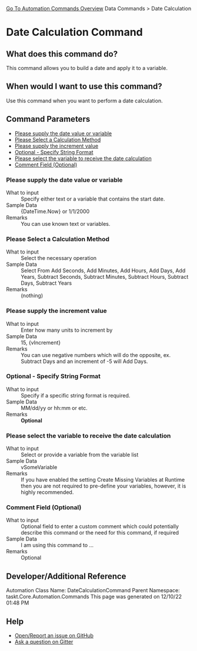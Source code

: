 <!--TITLE: Date Calculation Command -->
<!-- SUBTITLE: a command in the Data Commands group. -->
[Go To Automation Commands Overview](/automation-commands.md)
Data Commands &gt; Date Calculation


# Date Calculation Command


## What does this command do?
This command allows you to build a date and apply it to a variable.


## When would I want to use this command?
Use this command when you want to perform a date calculation.


## Command Parameters
- [Please supply the date value or variable](#param_0)
- [Please Select a Calculation Method](#param_1)
- [Please supply the increment value](#param_2)
- [Optional - Specify String Format](#param_3)
- [Please select the variable to receive the date calculation](#param_4)
- [Comment Field (Optional)](#param_5)


<a id="param_0"></a>
### Please supply the date value or variable


<dl>
<dt>What to input</dt><dd>Specify either text or a variable that contains the start date.</dd>
<dt>Sample Data</dt><dd>{DateTime.Now} or 1/1/2000</dd>
<dt>Remarks</dt><dd>You can use known text or variables.</dd>
</dl>




<a id="param_1"></a>
### Please Select a Calculation Method


<dl>
<dt>What to input</dt><dd>Select the necessary operation</dd>
<dt>Sample Data</dt><dd>Select From Add Seconds, Add Minutes, Add Hours, Add Days, Add Years, Subtract Seconds, Subtract Minutes, Subtract Hours, Subtract Days, Subtract Years </dd>
<dt>Remarks</dt><dd>(nothing)</dd>
</dl>




<a id="param_2"></a>
### Please supply the increment value


<dl>
<dt>What to input</dt><dd>Enter how many units to increment by</dd>
<dt>Sample Data</dt><dd>15, {vIncrement}</dd>
<dt>Remarks</dt><dd>You can use negative numbers which will do the opposite, ex. Subtract Days and an increment of -5 will Add Days.</dd>
</dl>




<a id="param_3"></a>
### Optional - Specify String Format


<dl>
<dt>What to input</dt><dd>Specify if a specific string format is required.</dd>
<dt>Sample Data</dt><dd>MM/dd/yy or hh:mm or etc.</dd>
<dt>Remarks</dt><dd><b>Optional</b><br></dd>
</dl>




<a id="param_4"></a>
### Please select the variable to receive the date calculation


<dl>
<dt>What to input</dt><dd>Select or provide a variable from the variable list</dd>
<dt>Sample Data</dt><dd>vSomeVariable</dd>
<dt>Remarks</dt><dd>If you have enabled the setting Create Missing Variables at Runtime then you are not required to pre-define your variables, however, it is highly recommended.</dd>
</dl>




<a id="param_5"></a>
### Comment Field (Optional)


<dl>
<dt>What to input</dt><dd>Optional field to enter a custom comment which could potentially describe this command or the need for this command, if required</dd>
<dt>Sample Data</dt><dd>I am using this command to ...</dd>
<dt>Remarks</dt><dd>Optional</dd>
</dl>




## Developer/Additional Reference
Automation Class Name: DateCalculationCommand
Parent Namespace: taskt.Core.Automation.Commands
This page was generated on 12/10/22 01:48 PM


## Help
- [Open/Report an issue on GitHub](https://github.com/rcktrncn/taskt/issues/new)
- [Ask a question on Gitter](https://gitter.im/taskt-rpa/Lobby)
